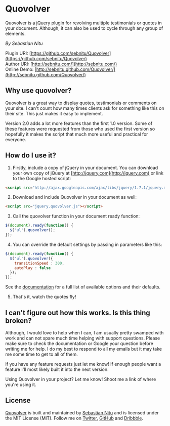 # Quovolver
Quovolver is a jQuery plugin for revolving multiple testimonials or quotes in your document. Although, it can also be used to cycle through any group of elements.

*By Sebastian Nitu*

Plugin URI:	[https://github.com/sebnitu/Quovolver](https://github.com/sebnitu/Quovolver)  
Author URI:	[http://sebnitu.com/](http://sebnitu.com/)  
Online Demo: [http://sebnitu.github.com/Quovolver/](http://sebnitu.github.com/Quovolver/)

## Why use quovolver?

Quovolver is a great way to display quotes, testimonials or comments on your site. I can't count how many times clients ask for something like this on their site. This just makes it easy to implement.

Version 2.0 adds a lot more features than the first 1.0 version. Some of these features were requested from those who used the first version so hopefully it makes the script that much more useful and practical for everyone.

## How do I use it?

1) Firstly, include a copy of jQuery in your document. You can download your own copy of jQuery at [http://jquery.com](http://jquery.com) or link to the Google hosted script:

```html
<script src="http://ajax.googleapis.com/ajax/libs/jquery/1.7.1/jquery.min.js"></script>
```

2) Download and include Quovolver in your document as well:

```html
<script src="jquery.quovolver.js"></script>
```

3) Call the quovolver function in your document ready function:

```javascript
$(document).ready(function() {
  $('ul').quovolver();
});
```

4) You can override the default settings by passing in parameters like this:

```javascript
$(document).ready(function() {
  $('ul').quovolver({
    transitionSpeed : 300,
    autoPlay : false
  });
});
```
See the [documentation](https://github.com/sebnitu/Quovolver/wiki) for a full list of available options and their defaults.
   
5) That's it, watch the quotes fly!


## I can't figure out how this works. Is this thing broken?

Although, I would love to help when I can, I am usually pretty swamped with work and can not spare much time helping with support questions. Please make sure to check the documentation or Google your question before writing me for help. I do my best to respond to all my emails but it may take me some time to get to all of them.

If you have any feature requests just let me know! If enough people want a feature I'll most likely built it into the next version.

Using Quovolver in your project? Let me know! Shoot me a link of where you're using it.

## License

[Quovolver](https://github.com/sebnitu/Quovolver) is built and maintained by [Sebastian Nitu](http://sebnitu.com/) and is licensed under the MIT License (MIT). Follow me on [Twitter](https://twitter.com/sebnitu), [GitHub](https://github.com/sebnitu) and [Dribbble](http://dribbble.com/sebnitu).